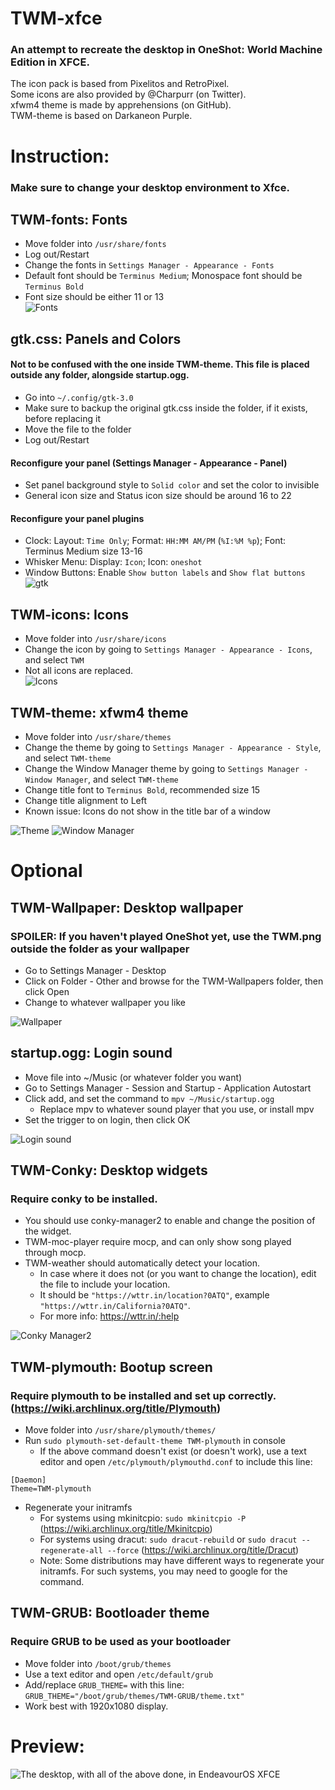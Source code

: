 # TWM-xfce
### An attempt to recreate the desktop in OneShot: World Machine Edition in XFCE.  
The icon pack is based from Pixelitos and RetroPixel.   
Some icons are also provided by @Charpurr (on Twitter).  
xfwm4 theme is made by apprehensions (on GitHub).  
TWM-theme is based on Darkaneon Purple.  

# Instruction:  
### Make sure to change your desktop environment to Xfce.

## TWM-fonts: Fonts
- Move folder into `/usr/share/fonts`
- Log out/Restart
- Change the fonts in `Settings Manager - Appearance - Fonts`
- Default font should be `Terminus Medium`; Monospace font should be `Terminus Bold`
- Font size should be either 11 or 13    
![Fonts](https://github.com/pdn6606/TWM-xfce/assets/31226956/38292757-d508-4844-b7db-c4b3895c6782)

## gtk.css: Panels and Colors
#### Not to be confused with the one inside TWM-theme. This file is placed outside any folder, alongside startup.ogg.
- Go into `~/.config/gtk-3.0`
- Make sure to backup the original gtk.css inside the folder, if it exists, before replacing it
- Move the file to the folder
- Log out/Restart
#### Reconfigure your panel (Settings Manager - Appearance - Panel)
  + Set panel background style to `Solid color` and set the color to invisible
  + General icon size and Status icon size should be around 16 to 22
#### Reconfigure your panel plugins
  + Clock: Layout: `Time Only`; Format: `HH:MM AM/PM` (`%I:%M %p`); Font: Terminus Medium size 13-16
  + Whisker Menu: Display: `Icon`; Icon: `oneshot`
  + Window Buttons: Enable `Show button labels` and `Show flat buttons`
![gtk](https://github.com/pdn6606/TWM-xfce/assets/31226956/8e88be4f-9323-46ef-bfa9-990fca17559f)

## TWM-icons: Icons
- Move folder into `/usr/share/icons`
- Change the icon by going to `Settings Manager - Appearance - Icons`, and select `TWM`
- Not all icons are replaced.    
![Icons](https://github.com/pdn6606/TWM-xfce/assets/31226956/adc1f8ed-210e-443d-b2ed-896fb84e4124)

## TWM-theme: xfwm4 theme
- Move folder into `/usr/share/themes`
- Change the theme by going to `Settings Manager - Appearance - Style`, and select `TWM-theme`
- Change the Window Manager theme by going to `Settings Manager - Window Manager`, and select `TWM-theme`
- Change title font to `Terminus Bold`, recommended size 15
- Change title alignment to Left
- Known issue: Icons do not show in the title bar of a window    

![Theme](https://github.com/pdn6606/TWM-xfce/assets/31226956/46b1a06a-1d3b-44ac-93cf-951f1c280ea5)
![Window Manager](https://github.com/pdn6606/TWM-xfce/assets/31226956/e0063775-1407-4f62-95aa-fe12b60c145d)


# Optional
## TWM-Wallpaper: Desktop wallpaper
### SPOILER: If you haven't played OneShot yet, use the TWM.png outside the folder as your wallpaper
- Go to Settings Manager - Desktop
- Click on Folder - Other and browse for the TWM-Wallpapers folder, then click Open
- Change to whatever wallpaper you like
  
![Wallpaper](https://github.com/pdn6606/TWM-xfce/assets/31226956/4db729b6-b649-40c3-8e05-daff0352f35c)

## startup.ogg: Login sound
- Move file into ~/Music (or whatever folder you want)
- Go to Settings Manager - Session and Startup - Application Autostart
- Click add, and set the command to `mpv ~/Music/startup.ogg`  
  + Replace mpv to whatever sound player that you use, or install mpv
- Set the trigger to on login, then click OK

![Login sound](https://github.com/pdn6606/TWM-xfce/assets/31226956/fad6b27b-0e62-4aad-9847-a32769a91016)

## TWM-Conky: Desktop widgets
### Require conky to be installed.
- You should use conky-manager2 to enable and change the position of the widget.
- TWM-moc-player require mocp, and can only show song played through mocp.
- TWM-weather should automatically detect your location.  
  + In case where it does not (or you want to change the location), edit the file to include your location.  
  + It should be `"https://wttr.in/location?0ATQ"`, example `"https://wttr.in/California?0ATQ"`.  
  + For more info: https://wttr.in/:help

![Conky Manager2](https://github.com/pdn6606/TWM-xfce/assets/31226956/caf3dacf-1834-4a0c-82e1-8dca80e49ebd)

## TWM-plymouth: Bootup screen
### Require plymouth to be installed and set up correctly. (https://wiki.archlinux.org/title/Plymouth)
- Move folder into `/usr/share/plymouth/themes/`
- Run `sudo plymouth-set-default-theme TWM-plymouth` in console
  + If the above command doesn't exist (or doesn't work), use a text editor and open `/etc/plymouth/plymouthd.conf` to include this line:  
```
[Daemon]
Theme=TWM-plymouth
```
- Regenerate your initramfs
  + For systems using mkinitcpio: `sudo mkinitcpio -P` (https://wiki.archlinux.org/title/Mkinitcpio)
  + For systems using dracut: `sudo dracut-rebuild` or `sudo dracut --regenerate-all --force` (https://wiki.archlinux.org/title/Dracut)
  + Note: Some distributions may have different ways to regenerate your initramfs. For such systems, you may need to google for the command.

## TWM-GRUB: Bootloader theme
### Require GRUB to be used as your bootloader
- Move folder into `/boot/grub/themes`
- Use a text editor and open `/etc/default/grub`
- Add/replace `GRUB_THEME=` with this line: `GRUB_THEME="/boot/grub/themes/TWM-GRUB/theme.txt"`
- Work best with 1920x1080 display.  

# Preview:
![The desktop, with all of the above done, in EndeavourOS XFCE](https://github.com/pdn6606/TWM-xfce/assets/31226956/e9421ee1-ce0a-4158-865d-b4c87642d738)

